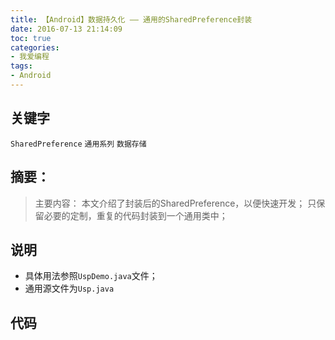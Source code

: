 ```yaml
---
title: 【Android】数据持久化 —— 通用的SharedPreference封装
date: 2016-07-13 21:14:09
toc: true
categories:
- 我爱编程
tags:
- Android
---
```


## 关键字
`SharedPreference` `通用系列` `数据存储`

## 摘要：
> 主要内容：
本文介绍了封装后的SharedPreference，以便快速开发；
只保留必要的定制，重复的代码封装到一个通用类中；



<!--more-->
## 说明
- 具体用法参照`UspDemo.java`文件；
- 通用源文件为`Usp.java`

## 代码
<script src="https://gist.github.com/lyloou/695fa3c371a4702bcaeeaa7fa3d3feaf.js"></script>
